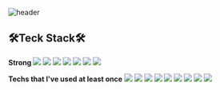 <!-- ![header](https://capsule-render.vercel.app/api?type=waving&color=0:B3EBFF,100:FBC2EB&height=120&section=header&%text=Hi&nbsp;I'm&nbsp;Joohee&nbsp;lee&fontSize=50) -->
<!-- ![header](https://capsule-render.vercel.app/api?type=waving&color=0:FECC47,100:5A8D26&height=120&section=header&%text=Hi&nbsp;I'm&nbsp;Joohee&nbsp;lee&fontSize=50) -->
<!-- ![header](https://capsule-render.vercel.app/api?type=waving&color=0:D0DE41,100:89C64D&height=120&section=header&%text=Hi&nbsp;I'm&nbsp;Joohee&nbsp;lee👋&fontSize=40) -->
<!-- ![header](https://capsule-render.vercel.app/api?type=waving&color=0:96fbc4,100:f9f586&height=120&section=header&%text=Hi&nbsp;I'm&nbsp;Joohee&nbsp;lee👋&fontSize=40) -->
<!-- ![header](https://capsule-render.vercel.app/api?type=waving&color=0:BFF098,100:6FD6FF&height=120&section=header&%text=LeeJooHee&fontSize=40) -->
![header](https://capsule-render.vercel.app/api?type=waving&color=0:99C7F5,100:99C7F5&height=120&section=header&%text=Hi&nbsp;I'm&nbsp;Joohee&nbsp;lee&fontSize=40)

<h2>🛠️Teck Stack🛠️</h2>
<!-- <p align="center">
<img src="https://img.shields.io/badge/Java-FFFFFF?style=flat&logo=Java&logoColor=black"/> 
<img src="https://img.shields.io/badge/C%2B%2B-FFFFFF?style=flat&logo=C%2B%2B&logoColor=black"/>
<img src="https://img.shields.io/badge/SpringBoot-FFFFFF?style=flat&logo=SpringBoot&logoColor=black"/>
<img src="https://img.shields.io/badge/MySQL-FFFFFF?style=flat&logo=MySQL&logoColor=black"/> 
<img src="https://img.shields.io/badge/Jira-FFFFFF?style=flat&logo=Jira&logoColor=black"/> 
<img src="https://img.shields.io/badge/Figma-FFFFFF?style=flat&logo=Figma&logoColor=black"/> 
</p> -->

<p>
 <b>Strong </b>
 <img src="https://img.shields.io/badge/Java-FFFFFF?style=flat-square&logo=Java"/> 
 <img src="https://img.shields.io/badge/C%2B%2B-FFFFFF?style=flat-square&logo=C%2B%2B"/> 
 <img src="https://img.shields.io/badge/SpringBoot-FFFFFF?style=flat-square&logo=SpringBoot"/> 
 <img src="https://img.shields.io/badge/JPA-FFFFFF?style=flat-square&logo=JPA"/>
 <img src="https://img.shields.io/badge/MySQL-FFFFFF?style=flat-square&logo=MySQL"/> 
 <img src="https://img.shields.io/badge/Jira-FFFFFF?style=flat-square&logo=Jira"/> 
 <img src="https://img.shields.io/badge/Figma-FFFFFF?style=flat-square&logo=Figma"/> 
</p>

<p>
 <b>Techs that I've used at least once</b>
 <img src="https://img.shields.io/badge/Swift-FFFFFF?style=flat-square&logo=Swift"/> 
 <img src="https://img.shields.io/badge/iOS-FFFFFF?style=flat-square&logo=iOS"/>
 <img src="https://img.shields.io/badge/Unity-FFFFFF?style=flat-square&logo=Unity"/>
 <img src="https://img.shields.io/badge/MyBatis-FFFFFF?style=flat-square&logo=MyBatis"/>
 <img src="https://img.shields.io/badge/Redis-FFFFFF?style=flat-square&logo=Redis"/>
 <img src="https://img.shields.io/badge/React-FFFFFF?style=flat-square&logo=React"/>
 <img src="https://img.shields.io/badge/Vue.js-FFFFFF?style=flat-square&logo=Vue.js"/>
 <img src="https://img.shields.io/badge/GitLab-FFFFFF?style=flat-square&logo=GitLab"/>
 <img src="https://img.shields.io/badge/Adobe Illustrator-FFFFFF?style=flat-square&logo=Adobe Illustrator"/>
</p>

<!-- <h3 align="center">🛠️Teck Stack🛠️</h3>
<p align="center">
<img src="https://img.shields.io/badge/Java-007396?style=flat&logo=Java&logoColor=white"/> 
<img src="https://img.shields.io/badge/C%2B%2B-00599C?style=flat&logo=C%2B%2B&logoColor=white"/>
<img src="https://img.shields.io/badge/SpringBoot-6DB33F?style=flat&logo=SpringBoot&logoColor=white"/>
<img src="https://img.shields.io/badge/MySQL-4479A1?style=flat&logo=MySQL&logoColor=white"/> 
<img src="https://img.shields.io/badge/Jira-0052CC?style=flat&logo=Jira&logoColor=white"/> 
<img src="https://img.shields.io/badge/Figma-F24E1E?style=flat&logo=Figma&logoColor=white"/> 
</p>

<p align="center">
 <img src="https://img.shields.io/badge/Swift-F05138?style=flat-square&logo=Swift&logoColor=white"/> 
 <img src="https://img.shields.io/badge/iOS-000000?style=flat-square&logo=iOS&logoColor=white"/>
 <img src="https://img.shields.io/badge/Unity-000000?style=flat-square&logo=Unity&logoColor=white"/>
 <img src="https://img.shields.io/badge/Redis-DC382D?style=flat-square&logo=Redis&logoColor=white"/>
 <img src="https://img.shields.io/badge/React-61DAFB?style=flat-square&logo=React&logoColor=white"/>
 <img src="https://img.shields.io/badge/Vue.js-4FC08D?style=flat-square&logo=Vue.js&logoColor=white"/>
 <img src="https://img.shields.io/badge/GitLab-FC6D26?style=flat-square&logo=GitLab&logoColor=white"/>
 <img src="https://img.shields.io/badge/Adobe Illustrator-FF9A00?style=flat-square&logo=Adobe Illustrator&logoColor=white"/
</p> -->

<!-- 
<h3 align="center">☁️Study Blog☁️</h3>
<p align="center">
 <a href="https://wngml56.tistory.com/"><img src="https://img.shields.io/badge/Tistory-09B3AF?style=flat-square&logo=Storyblok&logoColor=white"/></a>
<img src="https://img.shields.io/badge/Notion-f4eeed?style=flat-square&logo=Notion&logoColor=black"/>
 
</p>
</br>
</br>

<h3 align="center">💻Algorithm💻</h3>
<div align=center>
 
[![Solved.ac 프로필](http://mazassumnida.wtf/api/v2/generate_badge?boj=doohui96)](https://solved.ac/doohui96)
 
</div>
</br>
</br>

<h3 align="center">👋🏻Visitors👋🏻</h3>
<p align="center">
<a href="https://hits.seeyoufarm.com"><img src="https://hits.seeyoufarm.com/api/count/incr/badge.svg?url=https%3A%2F%2Fgithub.com%2FJ00HUI&count_bg=%2323C8D2&title_bg=%23555555&icon=github.svg&icon_color=%23E7E7E7&title=hits&edge_flat=false"/></a>
 </p> -->

<!-- <img src="https://img.shields.io/badge/Python-3766AB?style=flat-square&logo=Python&logoColor=white"/></a> -->
<!-- * version of npm used
* status of last build
* number of downloads happen over period of time
* license type -->
